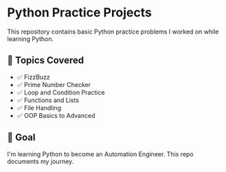 # Python Practice Projects

This repository contains basic Python practice problems I worked on while learning Python.

## 🧠 Topics Covered

- ✅ FizzBuzz
- ✅ Prime Number Checker
- ✅ Loop and Condition Practice
- ✅ Functions and Lists
- ✅ File Handling
- ✅ OOP Basics to Advanced

## 🚀 Goal

I'm learning Python to become an Automation Engineer. This repo documents my journey.
